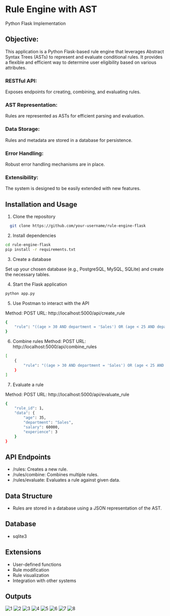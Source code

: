 
# Rule Engine with AST 
Python Flask Implementation


## Objective:

This application is a Python Flask-based rule engine that leverages Abstract Syntax Trees (ASTs) to represent and evaluate conditional rules. It provides a flexible and efficient way to determine user eligibility based on various attributes.


### RESTful API: 
Exposes endpoints for creating, combining, and evaluating rules.

### AST Representation:
Rules are represented as ASTs for efficient parsing and evaluation.

### Data Storage: 
Rules and metadata are stored in a database for persistence.

### Error Handling:
Robust error handling mechanisms are in place.

### Extensibility:
The system is designed to be easily extended with new features.


## Installation and Usage

1. Clone the repository

```bash
  git clone https://github.com/your-username/rule-engine-flask
```

2. Install dependencies

```bash
cd rule-engine-flask
pip install -r requirements.txt
```
3. Create a database 

Set up your chosen database (e.g., PostgreSQL, MySQL, SQLite) and create the necessary tables.

4. Start the Flask application

```bash
python app.py
```
5. Use Postman to interact with the API

Method: POST
URL: http://localhost:5000/api/create_rule

```bash
{
    "rule": "((age > 30 AND department = 'Sales') OR (age < 25 AND department = 'Marketing')) AND (salary > 50000 OR experience > 5)"
}
```

6. Combine rules
Method: POST
URL: http://localhost:5000/api/combine_rules

```bash
[
    {
        "rule": "((age > 30 AND department = 'Sales') OR (age < 25 AND department = 'Marketing')) AND (salary > 50000 OR experience > 5)"
    }
]
```

7. Evaluate a rule

Method: POST
URL: http://localhost:5000/api/evaluate_rule

```bash
{
    "rule_id": 1,
    "data": {
        "age": 35,
        "department": "Sales",
        "salary": 60000,
        "experience": 3
    }
}
```
## API Endpoints

- /rules: Creates a new rule.
- /rules/combine: Combines multiple rules.
- /rules/evaluate: Evaluates a rule against given data.

## Data Structure

- Rules are stored in a database using a JSON representation of the AST.

## Database 

- sqlite3

## Extensions

- User-defined functions
- Rule modification
- Rule visualization
- Integration with other systems

## Outputs 
![1](https://github.com/user-attachments/assets/0f5413d2-651d-4a58-b8ad-db2351e6dbe1)
![2](https://github.com/user-attachments/assets/eb10ddcc-8979-44ef-a70b-93088eab10ab)
![3](https://github.com/user-attachments/assets/b5c6af31-957f-4376-910f-0c113ef17189)
![4](https://github.com/user-attachments/assets/0b3bea50-5ad6-40dc-8bd7-98247ac413e4)
![5](https://github.com/user-attachments/assets/9883e2b9-0147-43e2-b24f-5c949290d785)
![6](https://github.com/user-attachments/assets/80b43619-ad00-4721-bfe9-e50f4ee09d0e)
![7](https://github.com/user-attachments/assets/dc1f0e96-f3e0-49c8-847b-264bae4918fe)
![8](https://github.com/user-attachments/assets/38cfb7d9-b034-49db-9c68-6befc3df7b10)


